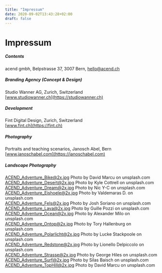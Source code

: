 ```yaml
---
title: "Impressum"
date: 2020-09-02T13:43:28+02:00
draft: false
---
```


# Impressum

##### Contents

acend gmbh, Belpstrasse 37, 3007 Bern, hello@acend.ch<br/>

##### Branding Agency (Concept & Design)

Studio Wanner AG, Zurich, Switzerland  
[www.studiowanner.ch](https://studiowanner.ch)<br/>

##### Development

Fint Digital Design, Zurich, Switzerland  
[www.fint.ch](https://fint.ch)<br/>

##### Photography

Portraits and teaching scenarios, Janosch Abel, Bern
[www.janoschabel.com](https://janoschabel.com)<br/>

##### Landscape Photography

ACEND_Adventure_Bike@2x.jpg Photo by David Marcu on unsplash.com<br/>
ACEND_Adventure_Desert@2x.jpg Photo by Kyle Cottrell on unsplash.com<br/>
ACEND_Adventure_Dream@2x.jpg Photo by Nic Y-C on unsplash.com<br/>
ACEND_Adventure_Eishoele@2x.jpg Photo by Valdemaras D. on unsplash.com<br/>
ACEND_Adventure_Fels@2x.jpg Photo by Josh Soriano on unsplash.com<br/>
ACEND_Adventure_Lava@2x.jpg Photo by Guille Pozzi on unsplash.com<br/>
ACEND_Adventure_Ocean@2x.jpg Photo by Alexander Milo on unsplash.com<br/>
ACEND_Adventure_Ontop@2x.jpg Photo by Tory Hallenburg on unsplash.com<br/>
ACEND_Adventure_Polarlicht@2x.jpg Photo by Lucke Stackpoole on unsplash.com<br/>
ACEND_Adventure_Redstone@2x.jpg Photo by Lionello Delpiccolo on unsplash.com<br/>
ACEND_Adventure_Strasse@2x.jpg Photo by George Hiles on unsplash.com<br/>
ACEND_Adventure_Surf@2x.jpg Photo by Silas Baisch on unsplash.com<br/>
ACEND_Adventure_TopHill@2x.jpg Photo by David Marcu on unsplash.com<br/>
